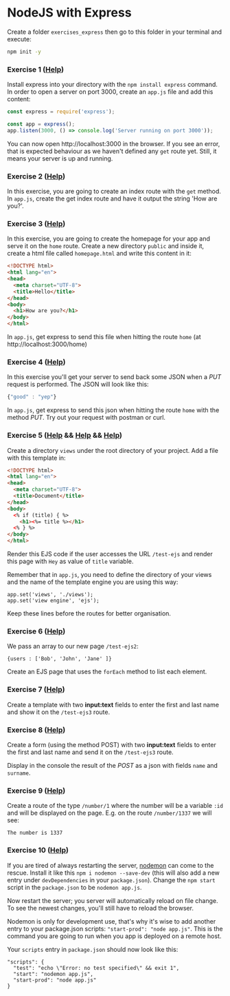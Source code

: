 # NodeJS with Express

Create a folder `exercises_express` then go to this folder in your terminal and execute:

```sh
npm init -y
```

### Exercise 1 ([Help](http://expressjs.com/guide/routing.html))

Install express into your directory with the `npm install express` command.
In order to open a server on port 3000, create an `app.js` file and add this content:

```js
const express = require('express');

const app = express();
app.listen(3000, () => console.log('Server running on port 3000'));
```
You can now open http://localhost:3000 in the browser.
If you see an error, that is expected behaviour as we haven't defined any `get` route yet. Still, it means your server is up and running.

### Exercise 2 ([Help](https://expressjs.com/en/guide/routing.html))
In this exercise, you are going to create an index route with the `get` method.
In `app.js`, create the get index route and have it output the string 'How are you?'.

### Exercise 3 ([Help](http://expressjs.com/fr/4x/api.html#res.sendFile))

In this exercise, you are going to create the homepage for your app and serve it on the `home` route.
Create a new directory `public` and inside it, create a html file called `homepage.html` and write this content in it:

```html
<!DOCTYPE html>
<html lang="en">
<head>
  <meta charset="UTF-8">
  <title>Hello</title>
</head>
<body>
  <h1>How are you?</h1>
</body>
</html>
```

In `app.js`, get express to send this file when hitting the route `home` (at http://localhost:3000/home)

### Exercise 4 ([Help](http://expressjs.com/fr/4x/api.html#res.json))

In this exercise you'll get your server to send back some JSON when a _PUT_ request is performed.
The JSON will look like this:

```js
{"good" : "yep"}
```

In `app.js`, get express to send this json when hitting the route `home` with the method _PUT_.
Try out your request with postman or curl.

### Exercise 5 ([Help](https://ejs.co/) && [Help](http://expressjs.com/guide/using-template-engines.html) && [Help](https://scotch.io/tutorials/use-ejs-to-template-your-node-application))

Create a directory `views` under the root directory of your project. Add a file with this template in:

```html
<!DOCTYPE html>
<html lang="en">
<head>
  <meta charset="UTF-8">
  <title>Document</title>
</head>
<body>
  <% if (title) { %>
    <h1><%= title %></h1>
  <% } %>
</body>
</html>
```
Render this EJS code if the user accesses the URL `/test-ejs` and render this page with `Hey` as value of `title` variable.

Remember that in `app.js`, you need to define the directory of your views and the name of the template engine you are using this way:
```
app.set('views', './views');
app.set('view engine', 'ejs');
```
Keep these lines before the routes for better organisation.

### Exercise 6 ([Help](https://ejs.co/))

We pass an array to our new page `/test-ejs2`:

`{users : ['Bob', 'John', 'Jane' ]}`

Create an EJS page that uses the `forEach` method to list each element.

### Exercise 7 ([Help](https://ejs.co/))

Create a template with two **input:text** fields to enter the first and last name and show it on the `/test-ejs3` route.

### Exercise 8 ([Help](https://github.com/expressjs/body-parser))

Create a form (using the method POST) with two **input:text** fields to enter the first and last name and send it on the `/test-ejs3` route.

Display in the console the result of the _POST_ as a json with fields `name` and `surname`.

### Exercise 9 ([Help](http://expressjs.com/en/api.html#req.params))

Create a route of the type `/number/1`  where the number will be a variable `:id` and will be displayed on the page. E.g. on the route `/number/1337` we will see:

```
The number is 1337
```

### Exercise 10 ([Help](https://www.npmjs.com/package/nodemon))

If you are tired of always restarting the server, [nodemon](https://www.npmjs.com/package/nodemon) can come to the rescue.
Install it like this `npm i nodemon --save-dev` (this will also add a new entry under `devDependencies` in your `package.json`).
Change the `npm start` script in the `package.json` to be `nodemon app.js`.

Now restart the server; you server will automatically reload on file change.
To see the newest changes, you'll still have to reload the browser.

Nodemon is only for development use, that's why it's wise to add another entry to your package.json scripts: `"start-prod": "node app.js"`. This is the command you are going to run when you app is deployed on a remote host.

Your `scripts` entry in `package.json` should now look like this:

```
"scripts": {
  "test": "echo \"Error: no test specified\" && exit 1",
  "start": "nodemon app.js",
  "start-prod": "node app.js"
}
```

